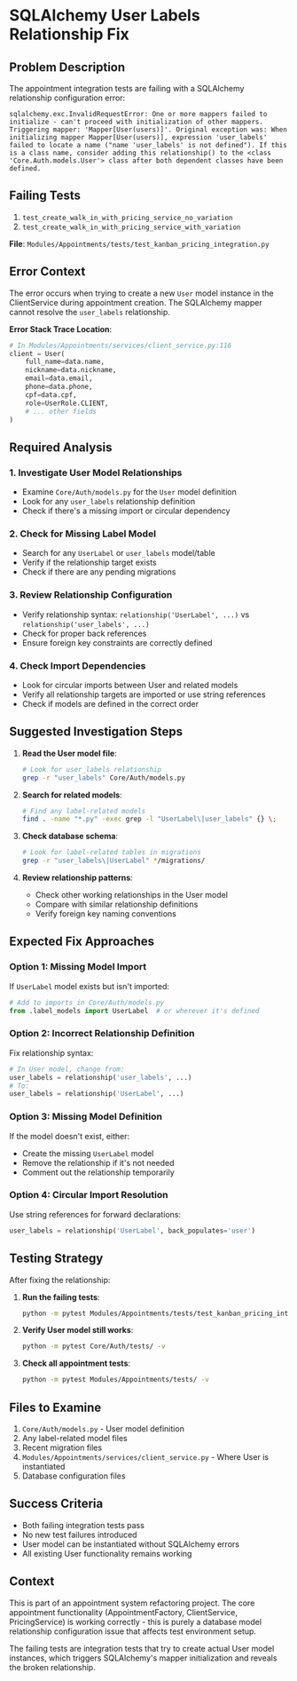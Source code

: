 # SQLAlchemy User Labels Relationship Fix

## Problem Description

The appointment integration tests are failing with a SQLAlchemy relationship configuration error:

```
sqlalchemy.exc.InvalidRequestError: One or more mappers failed to initialize - can't proceed with initialization of other mappers. Triggering mapper: 'Mapper[User(users)]'. Original exception was: When initializing mapper Mapper[User(users)], expression 'user_labels' failed to locate a name ("name 'user_labels' is not defined"). If this is a class name, consider adding this relationship() to the <class 'Core.Auth.models.User'> class after both dependent classes have been defined.
```

## Failing Tests

1. `test_create_walk_in_with_pricing_service_no_variation`
2. `test_create_walk_in_with_pricing_service_with_variation`

**File**: `Modules/Appointments/tests/test_kanban_pricing_integration.py`

## Error Context

The error occurs when trying to create a new `User` model instance in the ClientService during appointment creation. The SQLAlchemy mapper cannot resolve the `user_labels` relationship.

**Error Stack Trace Location**:
```python
# In Modules/Appointments/services/client_service.py:116
client = User(
    full_name=data.name,
    nickname=data.nickname,
    email=data.email,
    phone=data.phone,
    cpf=data.cpf,
    role=UserRole.CLIENT,
    # ... other fields
)
```

## Required Analysis

### 1. Investigate User Model Relationships
- Examine `Core/Auth/models.py` for the `User` model definition
- Look for any `user_labels` relationship definition
- Check if there's a missing import or circular dependency

### 2. Check for Missing Label Model
- Search for any `UserLabel` or `user_labels` model/table
- Verify if the relationship target exists
- Check if there are any pending migrations

### 3. Review Relationship Configuration
- Verify relationship syntax: `relationship('UserLabel', ...)` vs `relationship('user_labels', ...)`
- Check for proper back references
- Ensure foreign key constraints are correctly defined

### 4. Check Import Dependencies
- Look for circular imports between User and related models
- Verify all relationship targets are imported or use string references
- Check if models are defined in the correct order

## Suggested Investigation Steps

1. **Read the User model file**:
   ```bash
   # Look for user_labels relationship
   grep -r "user_labels" Core/Auth/models.py
   ```

2. **Search for related models**:
   ```bash
   # Find any label-related models
   find . -name "*.py" -exec grep -l "UserLabel\|user_labels" {} \;
   ```

3. **Check database schema**:
   ```bash
   # Look for label-related tables in migrations
   grep -r "user_labels\|UserLabel" */migrations/
   ```

4. **Review relationship patterns**:
   - Check other working relationships in the User model
   - Compare with similar relationship definitions
   - Verify foreign key naming conventions

## Expected Fix Approaches

### Option 1: Missing Model Import
If `UserLabel` model exists but isn't imported:
```python
# Add to imports in Core/Auth/models.py
from .label_models import UserLabel  # or wherever it's defined
```

### Option 2: Incorrect Relationship Definition
Fix relationship syntax:
```python
# In User model, change from:
user_labels = relationship('user_labels', ...)
# To:
user_labels = relationship('UserLabel', ...)
```

### Option 3: Missing Model Definition
If the model doesn't exist, either:
- Create the missing `UserLabel` model
- Remove the relationship if it's not needed
- Comment out the relationship temporarily

### Option 4: Circular Import Resolution
Use string references for forward declarations:
```python
user_labels = relationship('UserLabel', back_populates='user')
```

## Testing Strategy

After fixing the relationship:

1. **Run the failing tests**:
   ```bash
   python -m pytest Modules/Appointments/tests/test_kanban_pricing_integration.py::TestKanbanPricingIntegration::test_create_walk_in_with_pricing_service_no_variation -v
   ```

2. **Verify User model still works**:
   ```bash
   python -m pytest Core/Auth/tests/ -v
   ```

3. **Check all appointment tests**:
   ```bash
   python -m pytest Modules/Appointments/tests/ -v
   ```

## Files to Examine

1. `Core/Auth/models.py` - User model definition
2. Any label-related model files
3. Recent migration files
4. `Modules/Appointments/services/client_service.py` - Where User is instantiated
5. Database configuration files

## Success Criteria

- Both failing integration tests pass
- No new test failures introduced
- User model can be instantiated without SQLAlchemy errors
- All existing User functionality remains working

## Context

This is part of an appointment system refactoring project. The core appointment functionality (AppointmentFactory, ClientService, PricingService) is working correctly - this is purely a database model relationship configuration issue that affects test environment setup.

The failing tests are integration tests that try to create actual User model instances, which triggers SQLAlchemy's mapper initialization and reveals the broken relationship.